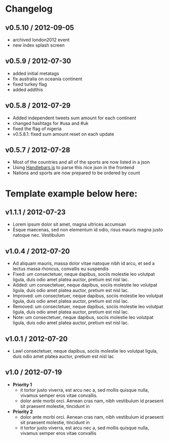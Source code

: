 # Changelog

## v0.5.10 / 2012-09-05
- archived london2012 event
- new index splash screen

## v0.5.9 / 2012-07-30
- added initial metatags
- fix australia on oceania continent
- fixed turkey flag
- added addthis

## v0.5.8 / 2012-07-29
- Added independent tweets sum amount for each continent
- changed hashtags for #usa and #uk
- fixed the flag of nigeria
- v0.5.8.1: fixed sum amount reset on each update

## v0.5.7 / 2012-07-28
- Most of the countries and all of the sports are now listed in a json
- Using [Handlebars.js](http://handlebarsjs.com/) to parse this nice json in the frontend
- Nations and sports are now prepared to be ordered by count


# Template example below here:

## v1.1.1 / 2012-07-23
- Lorem ipsum dolor sit amet, magna ultrices accumsan
- Esque maecenas, sed non elementum id odio, risus mauris magna justo natoque nec. Vestibulum

## v1.0.4 / 2012-07-20

- Ad aliquam mauris, massa dolor vitae natoque nibh id arcu, et sed a lectus massa rhoncus, convallis eu suspendis
- Fixed: um consectetuer, neque dapibus, sociis molestie leo volutpat ligula, duis odio amet platea auctor, pretium est nisl lac.
- Added: um consectetuer, neque dapibus, sociis molestie leo volutpat ligula, duis odio amet platea auctor, pretium est nisl lac.
- Improved: um consectetuer, neque dapibus, sociis molestie leo volutpat ligula, duis odio amet platea auctor, pretium est nisl lac.
- Removed: um consectetuer, neque dapibus, sociis molestie leo volutpat ligula, duis odio amet platea auctor, pretium est nisl lac.
- Note: um consectetuer, neque dapibus, sociis molestie leo volutpat ligula, duis odio amet platea auctor, pretium est nisl lac.

## v1.0.1 / 2012-07-20

- Lawl consectetuer, neque dapibus, sociis molestie leo volutpat ligula, duis odio amet platea auctor, pretium est nisl lac

## v1.0 / 2012-07-19

- **Priority 1**
  - it tortor justo viverra, est arcu nec a, sed mollis quisque nulla, vivamus semper eros vitae convallis.
  - dolor ante morbi orci. Aenean cras nam, nibh vestibulum id praesent sit praesent molestie, tincidunt in
- **Priority 2**
  - dolor ante morbi orci. Aenean cras nam, nibh vestibulum id praesent sit praesent molestie, tincidunt in
  - it tortor justo viverra, est arcu nec a, sed mollis quisque nulla, vivamus semper eros vitae convallis